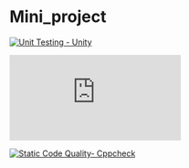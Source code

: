 # Mini_project

[![Unit Testing - Unity](https://github.com/sherisumanthreddy/SHERI-SUMANTHREDDY-314316-STEPIN/actions/workflows/unity.yml/badge.svg)](https://github.com/sherisumanthreddy/SHERI-SUMANTHREDDY-314316-STEPIN/actions/workflows/unity.yml)


[![Contribution Check - Git Inspector](https://github.com/sherisumanthreddy/SHERI-SUMANTHREDDY-314316-STEPIN/workflows/gitinspector.yml.txt)](https://github.com/sherisumanthreddy/SHERI-SUMANTHREDDY-314316-STEPIN/workflows/gitinspector.yml.txt)


[![Static Code Quality- Cppcheck](https://github.com/sherisumanthreddy/SHERI-SUMANTHREDDY-314316-STEPIN/workflows/cppcheck.yml/badge.svg)](https://github.com/sherisumanthreddy/SHERI-SUMANTHREDDY-314316-STEPIN/actions/workflows/cppcheck.yml)



